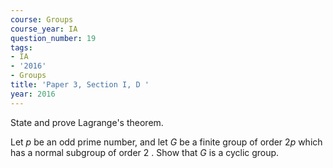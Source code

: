 ```yaml
---
course: Groups
course_year: IA
question_number: 19
tags:
- IA
- '2016'
- Groups
title: 'Paper 3, Section I, D '
year: 2016
---
```




State and prove Lagrange's theorem.

Let $p$ be an odd prime number, and let $G$ be a finite group of order $2 p$ which has a normal subgroup of order 2 . Show that $G$ is a cyclic group.